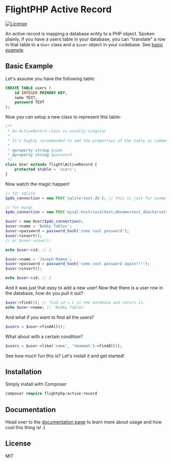 # FlightPHP Active Record 
[![License](https://poser.pugx.org/flightphp/active-record/license)](https://packagist.org/packages/flightphp/active-record)

An active record is mapping a database entity to a PHP object. Spoken plainly, if you have a users table in your database, you can "translate" a row in that table to a `User` class and a `$user` object in your codebase. See [basic example](#basic-example).

## Basic Example

Let's assume you have the following table:

```sql
CREATE TABLE users (
	id INTEGER PRIMARY KEY, 
	name TEXT, 
	password TEXT 
);
```

Now you can setup a new class to represent this table:

```php
/**
 * An ActiveRecord class is usually singular
 * 
 * It's highly recommended to add the properties of the table as comments here
 * 
 * @property string $name
 * @property string $password
 */ 
class User extends flight\ActiveRecord {
	protected $table = 'users';
}
```

Now watch the magic happen!

```php
// for sqlite
$pdo_connection = new PDO('sqlite:test.db'); // this is just for example, you'd probably use a real database connection

// for mysql
$pdo_connection = new PDO('mysql:host=localhost;dbname=test_db&charset=utf8bm4', 'username', 'password');

$user = new User($pdo_connection);
$user->name = 'Bobby Tables';
$user->password = password_hash('some cool password');
$user->insert();
// or $user->save();

echo $user->id; // 1

$user->name = 'Joseph Mamma';
$user->password = password_hash('some cool password again!!!');
$user->insert();

echo $user->id; // 2
```

And it was just that easy to add a new user! Now that there is a user row in the database, how do you pull it out?

```php
$user->find(1); // find id = 1 in the database and return it.
echo $user->name; // 'Bobby Tables'
```

And what if you want to find all the users?

```php
$users = $user->findAll();
```

What about with a certain condition?

```php
$users = $user->like('name', '%mamma%')->findAll();
```

See how much fun this is? Let's install it and get started!

## Installation

Simply install with Composer

```php
composer require flightphp/active-record 
```

## Documentation

Head over to the [documentation page](https://docs.flightphp.com/plugins/active-record) to learn more about usage and how cool this thing is! :)

## License

MIT